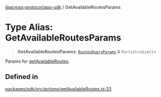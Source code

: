 [@across-protocol/app-sdk](../README.md) / GetAvailableRoutesParams

# Type Alias: GetAvailableRoutesParams

> **GetAvailableRoutesParams**: [`RoutesQueryParams`](RoutesQueryParams.md) & `Partial`\<`object`\>

Params for [getAvailableRoutes](../functions/getAvailableRoutes.md).

## Defined in

[packages/sdk/src/actions/getAvailableRoutes.ts:33](https://github.com/across-protocol/toolkit/blob/d027d7c23e7230b7b5f439570f9efd60c1d715ce/packages/sdk/src/actions/getAvailableRoutes.ts#L33)
